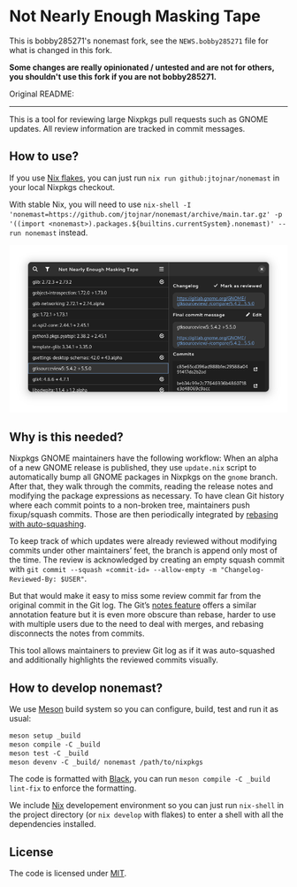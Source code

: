 # Not Nearly Enough Masking Tape

This is bobby285271's nonemast fork, see the `NEWS.bobby285271` file for what is changed in this fork.

**Some changes are really opinionated / untested and are not for others, you shouldn't use this fork if you are not bobby285271.**

Original README:

------

This is a tool for reviewing large Nixpkgs pull requests such as GNOME updates. All review information are tracked in commit messages.

## How to use?

If you use [Nix flakes](https://nixos.wiki/wiki/Flakes), you can just run `nix run github:jtojnar/nonemast` in your local Nixpkgs checkout.

With stable Nix, you will need to use `nix-shell -I 'nonemast=https://github.com/jtojnar/nonemast/archive/main.tar.gz' -p '((import <nonemast>).packages.${builtins.currentSystem}.nonemast)' --run nonemast` instead.

![Main view of GNOME 43 update](data/screenshot.png)

## Why is this needed?

Nixpkgs GNOME maintainers have the following workflow: When an alpha of a new GNOME release is published, they use `update.nix` script to automatically bump all GNOME packages in Nixpkgs on the `gnome` branch. After that, they walk through the commits, reading the release notes and modifying the package expressions as necessary. To have clean Git history where each commit points to a non-broken tree, maintainers push fixup/squash commits. Those are then periodically integrated by [rebasing with auto-squashing](https://git-scm.com/docs/git-rebase#Documentation/git-rebase.txt---autosquash).

To keep track of which updates were already reviewed without modifying commits under other maintainers’ feet, the branch is append only most of the time. The review is acknowledged by creating an empty squash commit with `git commit --squash «commit-id» --allow-empty -m "Changelog-Reviewed-By: $USER"`.

But that would make it easy to miss some review commit far from the original commit in the Git log. The Git’s [notes feature](https://git-scm.com/docs/git-notes) offers a similar annotation feature but it is even more obscure than rebase, harder to use with multiple users due to the need to deal with merges, and rebasing disconnects the notes from commits.

This tool allows maintainers to preview Git log as if it was auto-squashed and additionally highlights the reviewed commits visually.

## How to develop nonemast?

We use [Meson](https://mesonbuild.com/) build system so you can configure, build, test and run it as usual:

```shell
meson setup _build
meson compile -C _build
meson test -C _build
meson devenv -C _build/ nonemast /path/to/nixpkgs
```

The code is formatted with [Black](https://github.com/psf/black), you can run `meson compile -C _build lint-fix` to enforce the formatting.

We include [Nix](https://nixos.org) developement environment so you can just run `nix-shell` in the project directory (or `nix develop` with flakes) to enter a shell with all the dependencies installed.

## License

The code is licensed under [MIT](LICENSE.md).
